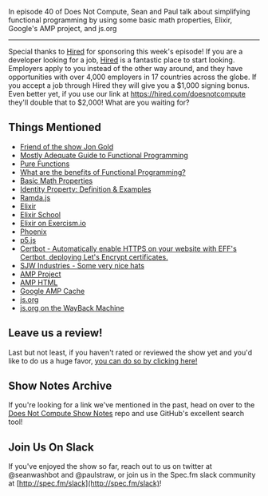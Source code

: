 In episode 40 of Does Not Compute, Sean and Paul talk about simplifying functional programming by using some basic math properties, Elixir, Google's AMP project, and js.org

---

Special thanks to [Hired](https://hired.com/doesnotcompute) for sponsoring this week's episode! If you are a developer looking for a job, [Hired](https://hired.com/doesnotcompute) is a fantastic place to start looking. Employers apply to you instead of the other way around, and they have opportunities with over 4,000 employers in 17 countries across the globe. If you accept a job through Hired they will give you a $1,000 signing bonus. Even better yet, if you use our link at https://hired.com/doesnotcompute they'll double that to $2,000! What are you waiting for?

## Things Mentioned

* [Friend of the show Jon Gold](https://twitter.com/jongold)
* [Mostly Adequate Guide to Functional Programming](https://drboolean.gitbooks.io/mostly-adequate-guide/content/)
* [Pure Functions](https://www.sitepoint.com/functional-programming-pure-functions/)
* [What are the benefits of Functional Programming?](http://stackoverflow.com/a/128128/1549130)
* [Basic Math Properties](http://www.purplemath.com/modules/numbprop.htm)
* [Identity Property: Definition & Examples](http://study.com/academy/lesson/identity-property-definition-examples.html)
* [Ramda.js](http://ramdajs.com/0.21.0/index.html)
* [Elixir](http://elixir-lang.org/)
* [Elixir School](https://elixirschool.com/)
* [Elixir on Exercism.io](http://exercism.io/languages/elixir)
* [Phoenix](http://www.phoenixframework.org/)
* [p5.js](https://p5js.org/)
* [Certbot - Automatically enable HTTPS on your website with EFF's Certbot, deploying Let's Encrypt certificates.](https://certbot.eff.org/)
* [SJW Industries - Some very nice hats](https://sjw.industries/)
* [AMP Project](https://www.ampproject.org/)
* [AMP HTML](https://www.ampproject.org/docs/get_started/about-amp.html)
* [Google AMP Cache](https://developers.google.com/amp/cache/)
* [js.org](http://js.org)
* [js.org on the WayBack Machine](http://web.archive.org/web/*/js.org)

## Leave us a review!

Last but not least, if you haven't rated or reviewed the show yet and you'd like to do us a huge favor, [you can do so by clicking here!](https://itunes.apple.com/us/podcast/does-not-compute/id1048731980?mt=2)

## Show Notes Archive

If you're looking for a link we've mentioned in the past, head on over to the [Does Not Compute Show Notes](https://github.com/seanwash/dnccast-show-notes) repo and use GitHub's excellent search tool!

## Join Us On Slack

If you've enjoyed the show so far, reach out to us on twitter at @seanwashbot and @paulstraw, or join us in the Spec.fm slack community at [http://spec.fm/slack](http://spec.fm/slack)!
